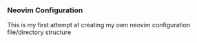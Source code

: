 ### Neovim Configuration

This is my first attempt at creating my own neovim configuration file/directory structure

